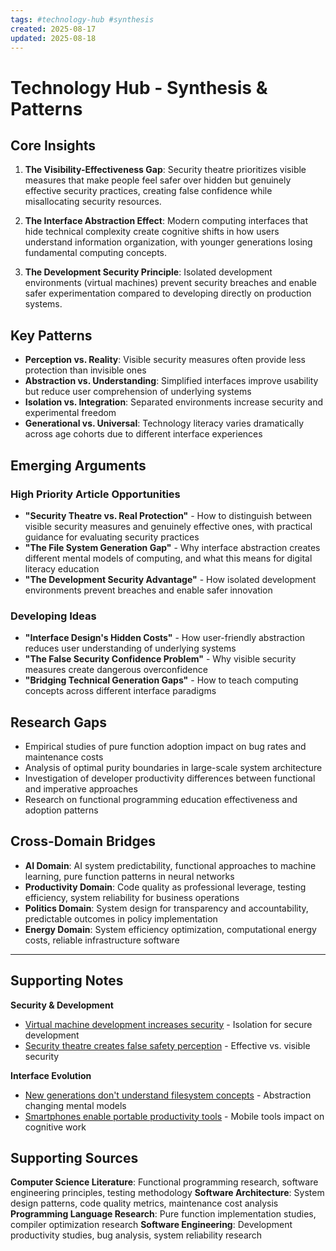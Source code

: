 ```yaml
---
tags: #technology-hub #synthesis
created: 2025-08-17
updated: 2025-08-18
---
```


# Technology Hub - Synthesis & Patterns

## Core Insights

1. **The Visibility-Effectiveness Gap**: Security theatre prioritizes visible measures that make people feel safer over hidden but genuinely effective security practices, creating false confidence while misallocating security resources.

2. **The Interface Abstraction Effect**: Modern computing interfaces that hide technical complexity create cognitive shifts in how users understand information organization, with younger generations losing fundamental computing concepts.

3. **The Development Security Principle**: Isolated development environments (virtual machines) prevent security breaches and enable safer experimentation compared to developing directly on production systems.

## Key Patterns

- **Perception vs. Reality**: Visible security measures often provide less protection than invisible ones
- **Abstraction vs. Understanding**: Simplified interfaces improve usability but reduce user comprehension of underlying systems
- **Isolation vs. Integration**: Separated environments increase security and experimental freedom
- **Generational vs. Universal**: Technology literacy varies dramatically across age cohorts due to different interface experiences

## Emerging Arguments

### High Priority Article Opportunities

- **"Security Theatre vs. Real Protection"** - How to distinguish between visible security measures and genuinely effective ones, with practical guidance for evaluating security practices
- **"The File System Generation Gap"** - Why interface abstraction creates different mental models of computing, and what this means for digital literacy education
- **"The Development Security Advantage"** - How isolated development environments prevent breaches and enable safer innovation

### Developing Ideas

- **"Interface Design's Hidden Costs"** - How user-friendly abstraction reduces user understanding of underlying systems
- **"The False Security Confidence Problem"** - Why visible security measures create dangerous overconfidence
- **"Bridging Technical Generation Gaps"** - How to teach computing concepts across different interface paradigms

## Research Gaps

- Empirical studies of pure function adoption impact on bug rates and maintenance costs
- Analysis of optimal purity boundaries in large-scale system architecture
- Investigation of developer productivity differences between functional and imperative approaches
- Research on functional programming education effectiveness and adoption patterns

## Cross-Domain Bridges

- **AI Domain**: AI system predictability, functional approaches to machine learning, pure function patterns in neural networks
- **Productivity Domain**: Code quality as professional leverage, testing efficiency, system reliability for business operations
- **Politics Domain**: System design for transparency and accountability, predictable outcomes in policy implementation
- **Energy Domain**: System efficiency optimization, computational energy costs, reliable infrastructure software

---

## Supporting Notes

**Security & Development**
- [Virtual machine development increases security](technology-virtual-machine-development-security.md) - Isolation for secure development
- [Security theatre creates false safety perception](technology-security-theatre-false-safety.md) - Effective vs. visible security

**Interface Evolution**
- [New generations don't understand filesystem concepts](technology-filesystem-generation-gap.md) - Abstraction changing mental models
- [Smartphones enable portable productivity tools](technology-smartphone-productivity-tools.md) - Mobile tools impact on cognitive work

## Supporting Sources

**Computer Science Literature**: Functional programming research, software engineering principles, testing methodology
**Software Architecture**: System design patterns, code quality metrics, maintenance cost analysis
**Programming Language Research**: Pure function implementation studies, compiler optimization research
**Software Engineering**: Development productivity studies, bug analysis, system reliability research